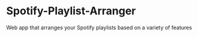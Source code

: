 # Spotify-Playlist-Arranger
Web app that arranges your Spotify playlists based on a variety of features
